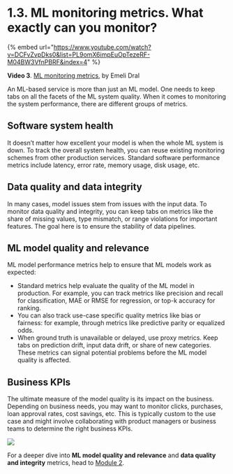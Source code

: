 # 1.3. ML monitoring metrics. What exactly can you monitor?

{% embed url="https://www.youtube.com/watch?v=DCFvZvpDks0&list=PL9omX6impEuOpTezeRF-M04BW3VfnPBRF&index=4" %}

**Video 3**. [ML monitoring metrics](https://www.youtube.com/watch?v=DCFvZvpDks0&list=PL9omX6impEuOpTezeRF-M04BW3VfnPBRF&index=4), by Emeli Dral

An ML-based service is more than just an ML model. One needs to keep tabs on all the facets of the ML system quality. When it comes to monitoring the system performance, there are different groups of metrics.

## Software system health

It doesn’t matter how excellent your model is when the whole ML system is down. To track the overall system health, you can reuse existing monitoring schemes from other production services. Standard software performance metrics include latency, error rate, memory usage, disk usage, etc. 

## Data quality and data integrity

In many cases, model issues stem from issues with the input data. To monitor data quality and integrity, you can keep tabs on metrics like the share of missing values, type mismatch, or range violations for important features. The goal here is to ensure the stability of data pipelines. 

## ML model quality and relevance

ML model performance metrics help to ensure that ML models work as expected:
* Standard metrics help evaluate the quality of the ML model in production. For example, you can track metrics like precision and recall for classification, MAE or RMSE for regression, or top-k accuracy for ranking.
* You can also track use-case specific quality metrics like bias or fairness: for example, through metrics like predictive parity or equalized odds.
* When ground truth is unavailable or delayed, use proxy metrics. Keep tabs on prediction drift, input data drift, or share of new categories. These metrics can signal potential problems before the ML model quality is affected. 

## Business KPIs

The ultimate measure of the model quality is its impact on the business. Depending on business needs, you may want to monitor clicks, purchases, loan approval rates, cost savings, etc. This is typically custom to the use case and might involve collaborating with product managers or business teams to determine the right business KPIs. 

![](<../../../images/2023109\_course\_module1\_fin\_images.034.png>)

For a deeper dive into **ML model quality and relevance** and **data quality and integrity** metrics, head to [Module 2](../module-2-ml-monitoring-metrics/readme.md).
